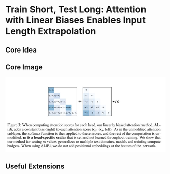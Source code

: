 # Train Short, Test Long: Attention with Linear Biases Enables Input Length Extrapolation

## Core Idea

## Core Image
![Figure 3](fig.3.JPG)

## Useful Extensions